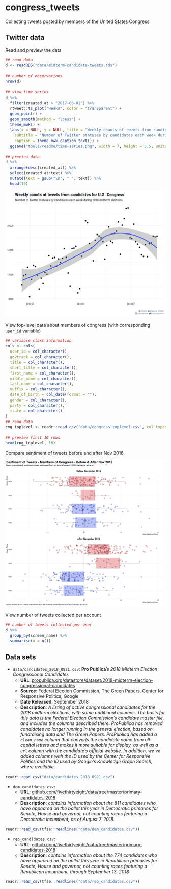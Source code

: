 
<!-- README.md is generated from README.Rmd. Please edit that file -->

# congress\_tweets

Collecting tweets posted by members of the United States Congress.

## Twitter data

Read and preview the data

``` r
## read data
d <- readRDS("data/midterm-candidate-tweets.rds")

## number of observations
nrow(d)

## view time series
d %>% 
  filter(created_at > "2017-06-01") %>%
  rtweet::ts_plot("weeks", color = "transparent") + 
  geom_point() + 
  geom_smooth(method = "loess") + 
  theme_mwk() + 
  labs(x = NULL, y = NULL, title = "Weekly counts of tweets from candidates for U.S. Congress", 
    subtitle = "Number of Twitter statuses by candidates each week during 2018 midterm elections", 
    caption = theme_mwk_caption_text()) + 
  ggsave("tools/readme/time-series.png", width = 7, height = 5.5, units = "in")

## preview data
d %>%
  arrange(desc(created_at)) %>%
  select(created_at:text) %>%
  mutate(text = gsub("\n", " ", text)) %>%
  head(10)
```

<p style="align:center">

<img src='tools/readme/time-series.png' />

</p>

View top-level data about members of congress (with corresponding
`user_id` variable)

``` r
## variable class information
cols <- cols(
  user_id = col_character(),
  govtrack = col_character(),
  title = col_character(),
  short_title = col_character(),
  first_name = col_character(),
  middle_name = col_character(),
  last_name = col_character(),
  suffix = col_character(),
  date_of_birth = col_date(format = ""),
  gender = col_character(),
  party = col_character(),
  state = col_character()
)
## read data
cng_toplevel <- readr::read_csv("data/congress-toplevel.csv", col_types = cols)

## preview first 10 rows
head(cng_toplevel, 10)
```

Compare sentiment of tweets before and after Nov 2016

<p style="align:center">

<img src='tools/readme/sent-prepost.png' />

</p>

View number of tweets collected per account

``` r
## number of tweets collected per user
d %>% 
  group_by(screen_name) %>%
  summarise(n = n())
```

## Data sets

  - `data/candidates_2018_0921.csv`: **Pro Publica**’s *2018 Midterm
    Election Congressional Candidates*
      - **URL**:
        [propublica.org/datastore/dataset/2018-midterm-election-congressional-candidates](https://www.propublica.org/datastore/dataset/2018-midterm-election-congressional-candidates)
      - **Source**: Federal Election Commission, The Green Papers,
        Center for Responsive Politics, Google
      - **Date Released**: September 2018
      - **Description**: *A listing of active congressional candidates
        for the 2018 midterm elections, with some additional columns.
        The basis for this data is the Federal Election Commission’s
        candidate master file, and includes the columns described there.
        ProPublica has removed candidates no longer running in the
        general election, based on fundraising data and The Green
        Papers. ProPublica has added a `clean_name` column that converts
        the candidate name from all-capital letters and makes it more
        suitable for display, as well as a `url` column with the
        candidate’s official website. In addition, we’ve added columns
        with the ID used by the Center for Responsive Politics and the
        ID used by Google’s Knowledge Graph Search, where available.*

<!-- end list -->

``` r
readr::read_csv("data/candidates_2018_0921.csv")
```

  - `dem_candidates.csv`:
      - **URL**:
        [github.com/fivethirtyeight/data/tree/master/primary-candidates-2018](https://github.com/fivethirtyeight/data/tree/master/primary-candidates-2018)
      - **Description**: *contains information about the 811 candidates
        who have appeared on the ballot this year in Democratic
        primaries for Senate, House and governor, not counting races
        featuring a Democratic incumbent, as of August 7, 2018.*

<!-- end list -->

``` r
readr::read_csv(tfse::readlines("data/dem_candidates.csv"))
```

  - `rep_candidates.csv`:
      - **URL**:
        [github.com/fivethirtyeight/data/tree/master/primary-candidates-2018](https://github.com/fivethirtyeight/data/tree/master/primary-candidates-2018)
      - **Description**: *contains information about the 774 candidates
        who have appeared on the ballot this year in Republican
        primaries for Senate, House and governor, not counting races
        featuring a Republican incumbent, through September 13, 2018.*

<!-- end list -->

``` r
readr::read_csv(tfse::readlines("data/rep_candidates.csv"))
```
